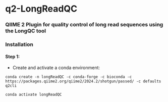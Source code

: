 # q2-LongReadQC

### QIIME 2 Plugin for quality control of long read sequences using the LongQC tool



### Installation
#### Step 1:
* Create and activate a conda environment:
```shell
conda create -n longReadQC -c conda-forge -c bioconda -c https://packages.qiime2.org/qiime2/2024.2/shotgun/passed/ -c defaults q2cli

conda activate longReadQC

```

